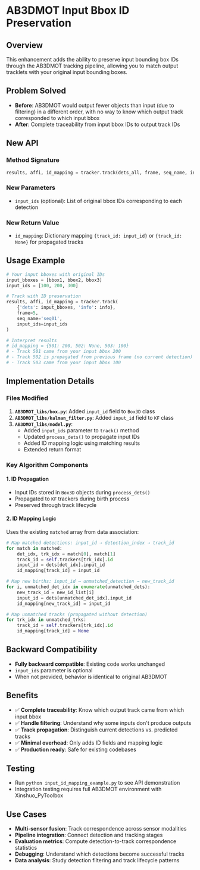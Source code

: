 # AB3DMOT Input Bbox ID Preservation

## Overview
This enhancement adds the ability to preserve input bounding box IDs through the AB3DMOT tracking pipeline, allowing you to match output tracklets with your original input bounding boxes.

## Problem Solved
- **Before**: AB3DMOT would output fewer objects than input (due to filtering) in a different order, with no way to know which output track corresponded to which input bbox
- **After**: Complete traceability from input bbox IDs to output track IDs

## New API

### Method Signature
```python
results, affi, id_mapping = tracker.track(dets_all, frame, seq_name, input_ids=None)
```

### New Parameters
- `input_ids` (optional): List of original bbox IDs corresponding to each detection

### New Return Value
- `id_mapping`: Dictionary mapping `{track_id: input_id}` or `{track_id: None}` for propagated tracks

## Usage Example

```python
# Your input bboxes with original IDs
input_bboxes = [bbox1, bbox2, bbox3]
input_ids = [100, 200, 300]

# Track with ID preservation
results, affi, id_mapping = tracker.track(
    {'dets': input_bboxes, 'info': info}, 
    frame=5, 
    seq_name='seq01',
    input_ids=input_ids
)

# Interpret results
# id_mapping = {501: 200, 502: None, 503: 100}
# - Track 501 came from your input bbox 200
# - Track 502 is propagated from previous frame (no current detection)  
# - Track 503 came from your input bbox 100
```

## Implementation Details

### Files Modified
1. **`AB3DMOT_libs/box.py`**: Added `input_id` field to `Box3D` class
2. **`AB3DMOT_libs/kalman_filter.py`**: Added `input_id` field to `KF` class
3. **`AB3DMOT_libs/model.py`**: 
   - Added `input_ids` parameter to `track()` method
   - Updated `process_dets()` to propagate input IDs
   - Added ID mapping logic using matching results
   - Extended return format

### Key Algorithm Components

#### 1. ID Propagation
- Input IDs stored in `Box3D` objects during `process_dets()`
- Propagated to `KF` trackers during birth process
- Preserved through track lifecycle

#### 2. ID Mapping Logic
Uses the existing `matched` array from data association:
```python
# Map matched detections: input_id → detection_index → track_id
for match in matched:
    det_idx, trk_idx = match[0], match[1]
    track_id = self.trackers[trk_idx].id
    input_id = dets[det_idx].input_id
    id_mapping[track_id] = input_id

# Map new births: input_id → unmatched_detection → new_track_id  
for i, unmatched_det_idx in enumerate(unmatched_dets):
    new_track_id = new_id_list[i]
    input_id = dets[unmatched_det_idx].input_id
    id_mapping[new_track_id] = input_id

# Map unmatched tracks (propagated without detection)
for trk_idx in unmatched_trks:
    track_id = self.trackers[trk_idx].id
    id_mapping[track_id] = None
```

## Backward Compatibility
- **Fully backward compatible**: Existing code works unchanged
- `input_ids` parameter is optional
- When not provided, behavior is identical to original AB3DMOT

## Benefits
- ✅ **Complete traceability**: Know which output track came from which input bbox
- ✅ **Handle filtering**: Understand why some inputs don't produce outputs  
- ✅ **Track propagation**: Distinguish current detections vs. predicted tracks
- ✅ **Minimal overhead**: Only adds ID fields and mapping logic
- ✅ **Production ready**: Safe for existing codebases

## Testing
- Run `python input_id_mapping_example.py` to see API demonstration
- Integration testing requires full AB3DMOT environment with Xinshuo_PyToolbox

## Use Cases
- **Multi-sensor fusion**: Track correspondence across sensor modalities
- **Pipeline integration**: Connect detection and tracking stages  
- **Evaluation metrics**: Compute detection-to-track correspondence statistics
- **Debugging**: Understand which detections become successful tracks
- **Data analysis**: Study detection filtering and track lifecycle patterns